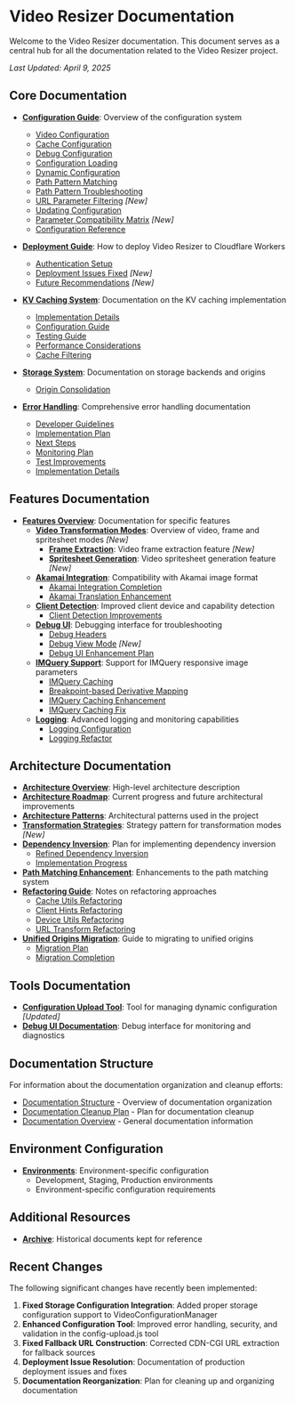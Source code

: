 # Video Resizer Documentation

Welcome to the Video Resizer documentation. This document serves as a central hub for all the documentation related to the Video Resizer project.

*Last Updated: April 9, 2025*

## Core Documentation

- **[Configuration Guide](./configuration/README.md)**: Overview of the configuration system
  - [Video Configuration](./configuration/video-configuration.md)
  - [Cache Configuration](./configuration/cache-configuration.md)
  - [Debug Configuration](./configuration/debug-configuration.md)
  - [Configuration Loading](./configuration/configuration-loading.md)
  - [Dynamic Configuration](./configuration/dynamic-configuration.md)
  - [Path Pattern Matching](./configuration/path-pattern-matching.md)
  - [Path Pattern Troubleshooting](./configuration/path-pattern-troubleshooting.md)
  - [URL Parameter Filtering](./configuration/url-parameter-filtering.md) *[New]*
  - [Updating Configuration](./configuration/updating-configuration.md)
  - [Parameter Compatibility Matrix](./configuration/parameter-compatibility.md) *[New]*
  - [Configuration Reference](./configuration/CONFIGURATION_REFERENCE.md)

- **[Deployment Guide](./deployment/README.md)**: How to deploy Video Resizer to Cloudflare Workers
  - [Authentication Setup](./deployment/auth-setup.md)
  - [Deployment Issues Fixed](./deployment/DEPLOYMENT_ISSUES_FIXED.md) *[New]*
  - [Future Recommendations](./deployment/FUTURE_RECOMMENDATIONS.md) *[New]*

- **[KV Caching System](./kv-caching/README.md)**: Documentation on the KV caching implementation
  - [Implementation Details](./kv-caching/implementation.md)
  - [Configuration Guide](./kv-caching/configuration.md)
  - [Testing Guide](./kv-caching/testing.md)
  - [Performance Considerations](./kv-caching/performance.md)
  - [Cache Filtering](./kv-caching/cache-filtering.md)

- **[Storage System](./storage/README.md)**: Documentation on storage backends and origins
  - [Origin Consolidation](./storage/origin-consolidation.md)

- **[Error Handling](./error-handling/README.md)**: Comprehensive error handling documentation
  - [Developer Guidelines](./error-handling/developer-guidelines.md)
  - [Implementation Plan](./error-handling/implementation-plan.md)
  - [Next Steps](./error-handling/next-steps.md)
  - [Monitoring Plan](./error-handling/monitoring-plan.md)
  - [Test Improvements](./error-handling/test-improvements.md)
  - [Implementation Details](./error-handling/implementations/)

## Features Documentation

- **[Features Overview](./features/README.md)**: Documentation for specific features
  - **[Video Transformation Modes](./features/transformation-modes.md)**: Overview of video, frame and spritesheet modes *[New]*
    - **[Frame Extraction](./features/frame/README.md)**: Video frame extraction feature *[New]*
    - **[Spritesheet Generation](./features/spritesheet/README.md)**: Video spritesheet generation feature *[New]*
  - **[Akamai Integration](./features/akamai/README.md)**: Compatibility with Akamai image format
    - [Akamai Integration Completion](./features/akamai/akamai-integration-completion.md)
    - [Akamai Translation Enhancement](./features/akamai/akamai-translation-enhancement.md)
  - **[Client Detection](./features/client-detection/README.md)**: Improved client device and capability detection
    - [Client Detection Improvements](./features/client-detection/CLIENT_DETECTION_IMPROVEMENT.md)
  - **[Debug UI](./features/debug-ui/README.md)**: Debugging interface for troubleshooting
    - [Debug Headers](./features/debug-ui/DEBUG_HEADERS.md)
    - [Debug View Mode](./features/debug-ui/DEBUG_VIEW_MODE.md) *[New]*
    - [Debug UI Enhancement Plan](./features/debug-ui/debug-ui-enhancement-plan.md)
  - **[IMQuery Support](./features/imquery/README.md)**: Support for IMQuery responsive image parameters
    - [IMQuery Caching](./features/imquery/IMQUERY_CACHING.md)
    - [Breakpoint-based Derivative Mapping](./features/imquery/breakpoint-based-derivative-mapping.md)
    - [IMQuery Caching Enhancement](./features/imquery/imquery-caching-enhancement.md)
    - [IMQuery Caching Fix](./features/imquery/imquery-caching-fix.md)
  - **[Logging](./features/logging/README.md)**: Advanced logging and monitoring capabilities
    - [Logging Configuration](./features/logging/logging-configuration.md)
    - [Logging Refactor](./features/logging/LOGGING-REFACTOR.md)

## Architecture Documentation

- **[Architecture Overview](./architecture/ARCHITECTURE_OVERVIEW.md)**: High-level architecture description
- **[Architecture Roadmap](./architecture/ARCHITECTURE_ROADMAP.md)**: Current progress and future architectural improvements
- **[Architecture Patterns](./architecture/ARCHITECTURE_PATTERNS.md)**: Architectural patterns used in the project
- **[Transformation Strategies](./architecture/TRANSFORMATION_STRATEGIES.md)**: Strategy pattern for transformation modes *[New]*
- **[Dependency Inversion](./architecture/DEPENDENCY_INVERSION_PLAN.md)**: Plan for implementing dependency inversion
  - [Refined Dependency Inversion](./architecture/REFINED_DEPENDENCY_INVERSION.md)
  - [Implementation Progress](./architecture/DEPENDENCY_INVERSION_IMPLEMENTATION_PROGRESS.md)
- **[Path Matching Enhancement](./architecture/PATH_MATCHING_ENHANCEMENT.md)**: Enhancements to the path matching system
- **[Refactoring Guide](./architecture/REFACTORING.md)**: Notes on refactoring approaches
  - [Cache Utils Refactoring](./architecture/CACHE_UTILS_REFACTORING.md)
  - [Client Hints Refactoring](./architecture/CLIENT_HINTS_REFACTORING.md)
  - [Device Utils Refactoring](./architecture/DEVICE_UTILS_REFACTORING.md)
  - [URL Transform Refactoring](./architecture/URL_TRANSFORM_REFACTORING.md)
- **[Unified Origins Migration](./architecture/MIGRATING_TO_UNIFIED_ORIGINS.md)**: Guide to migrating to unified origins
  - [Migration Plan](./architecture/MIGRATION_PLAN.md)
  - [Migration Completion](./architecture/MIGRATION_COMPLETION.md)

## Tools Documentation

- **[Configuration Upload Tool](../tools/README.md)**: Tool for managing dynamic configuration *[Updated]*
- **[Debug UI Documentation](../debug-ui/README.md)**: Debug interface for monitoring and diagnostics

## Documentation Structure

For information about the documentation organization and cleanup efforts:

- [Documentation Structure](./structure/README.md) - Overview of documentation organization
- [Documentation Cleanup Plan](./structure/CLEANUP_PLAN.md) - Plan for documentation cleanup
- [Documentation Overview](./structure/DOCUMENTATION.md) - General documentation information

## Environment Configuration

- **[Environments](./environments/README.md)**: Environment-specific configuration
  - Development, Staging, Production environments
  - Environment-specific configuration requirements

## Additional Resources

- **[Archive](./archive/)**: Historical documents kept for reference

## Recent Changes

The following significant changes have recently been implemented:

1. **Fixed Storage Configuration Integration**: Added proper storage configuration support to VideoConfigurationManager
2. **Enhanced Configuration Tool**: Improved error handling, security, and validation in the config-upload.js tool
3. **Fixed Fallback URL Construction**: Corrected CDN-CGI URL extraction for fallback sources
4. **Deployment Issue Resolution**: Documentation of production deployment issues and fixes
5. **Documentation Reorganization**: Plan for cleaning up and organizing documentation